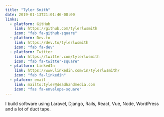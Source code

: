 ```yaml
---
title: "Tyler Smith"
date: 2019-01-13T21:01:46-08:00
links:
  - platform: GitHub
    link: https://github.com/tylerlwsmith
    icon: "fab fa-github-square"
  - platform: Dev.to
    link: https://dev.to/tylerlwsmith
    icon: "fab fa-dev"
  - platform: Twitter
    link: https://twitter.com/tylerlwsmith
    icon: "fab fa-twitter-square"
  - platform: LinkedIn
    link: https://www.linkedin.com/in/tylerlwsmith/
    icon: "fab fa-linkedin"
  - plaform: email
    link: mailto:tyler@deadhandmedia.com
    icon: "fas fa-envelope-square"
---
```


I build software using Laravel, Django, Rails, React, Vue, Node, WordPress and a lot of duct tape.
